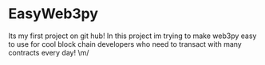 # EasyWeb3py
Its my first project on git hub!
In this project im trying to make web3py easy to use for cool block chain developers who need to transact with many contracts every day! \m/ 

